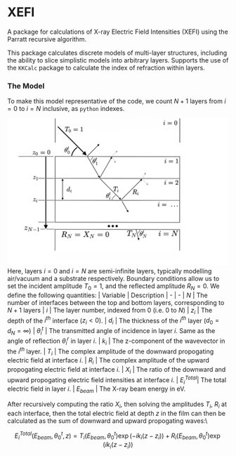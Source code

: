 # XEFI
A package for calculations of X-ray Electric Field Intensities (XEFI) using the Parratt recursive algorithm.

This package calculates discrete models of multi-layer structures, including the ability to slice simplistic models into arbitrary layers.
Supports the use of the `KKCalc` package to calculate the index of refraction within layers.

### The Model
To make this model representative of the code, we count $N+1$ layers from $i=0$ to $i=N$ inclusive, as `python` indexes.

![Model](docs/geometry.png)
Here, layers $i=0$ and $i=N$ are semi-infinite layers, typically modelling air/vacuum and a substrate respectively. Boundary conditions allow us to set the incident amplitude $T_0 = 1$, and the reflected amplitude $R_{N}=0$. We define the following quantities:
| Variable     | Description
| -            | -
| $N$          | The number of interfaces between the top and bottom layers, corresponding to $N+1$ layers
| $i$          | The layer number, indexed from 0 (i.e. 0 to $N$)
| $z_i$        | The depth of the $i^{th}$ interface ($z_i < 0$).
| $d_i$        | The thickness of the $i^{th}$ layer ($d_0 = d_N = \infty$)
| $\theta^t_i$ | The transmitted angle of incidence in layer $i$. Same as the angle of reflection $\theta^r_i$ in layer $i$.
| $k_i$        | The z-component of the wavevector in the $i^{th}$ layer.
| $T_i$        | The complex amplitude of the downward propogating electric field at interface $i$.
| $R_i$        | The complex amplitude of the upward propogating electric field at interface $i$.
| $X_i$        | The ratio of the downward and upward propogating electric field intensities at interface $i$.
| $E^{Total}_i$| The total electric field in layer $i$.
| $E_{beam}$   | The X-ray beam energy in eV.

After recursively computing the ratio $X_i$, then solving the amplitudes $T_i$, $R_i$ at each interface, then the total electric field at depth $z$ in the film can then be calculated as the sum of downward and upward propogating waves:\
```math
E^{Total}_i(E_{beam}, \theta^t_0, z) = T_i(E_{beam}, \theta^t_0) \exp\left(-i k_i \left(z-z_i\right)\right) + R_i  (E_{beam}, \theta^t_0) \exp\left(i k_i \left(z-z_i\right)\right)
```
